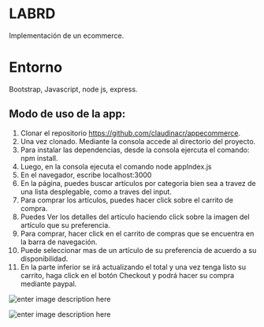 # LABRD

Implementación de un ecommerce. 

# Entorno
Bootstrap, Javascript, node js, express. 

## Modo de uso de la app:
1. Clonar el repositorio https://github.com/claudinacr/appecommerce.
2. Una vez clonado. Mediante la consola accede al directorio del proyecto. 
3. Para instalar las dependencias, desde la consola ejercuta el comando: 
npm install. 
4. Luego, en la consola ejecuta el comando node appIndex.js
5. En el navegador, escribe localhost:3000
6. En la página, puedes buscar artículos por categoria bien sea a travez de una lista desplegable, como a traves del input. 
7. Para comprar los artículos, puedes hacer click sobre el carrito de compra. 
8. Puedes Ver los detalles del artículo haciendo click sobre la imagen del artículo que su preferencia. 
9. Para comprar, hacer click en el carrito de compras que se encuentra en la barra de navegación. 
10. Puede seleccionar mas de un artículo de su preferencia de acuerdo a su disponibilidad. 
11. En la parte inferior se irá actualizando el total y una vez tenga listo su carrito, haga click en el botón Checkout y podrá hacer su compra mediante paypal.  

![enter image description here](https://i.imgur.com/MnmaWc8.png)

![enter image description here](https://i.imgur.com/eIMuUfK.png)
